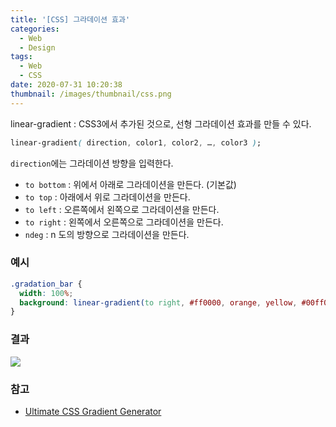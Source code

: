 ```yaml
---
title: '[CSS] 그라데이션 효과'
categories:
  - Web
  - Design
tags:
  - Web
  - CSS
date: 2020-07-31 10:20:38
thumbnail: /images/thumbnail/css.png
---
```


linear-gradient : CSS3에서 추가된 것으로, 선형 그라데이션 효과를 만들 수 있다.

```css
linear-gradient( direction, color1, color2, …, color3 );
```

`direction`에는 그라데이션 방향을 입력한다.

- `to bottom` : 위에서 아래로 그라데이션을 만든다. (기본값)
- `to top` : 아래에서 위로 그라데이션을 만든다.
- `to left` : 오른쪽에서 왼쪽으로 그라데이션을 만든다.
- `to right` : 왼쪽에서 오른쪽으로 그라데이션을 만든다.
- `ndeg` : n 도의 방향으로 그라데이션을 만든다.

### 예시

```css
.gradation_bar {
  width: 100%;
  background: linear-gradient(to right, #ff0000, orange, yellow, #00ff00, #0000ff, indigo, violet);
}
```

### 결과

![](/images/css/1.png)

### 참고

- [Ultimate CSS Gradient Generator](https://www.colorzilla.com/gradient-editor/)
